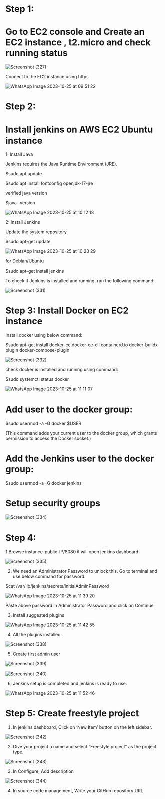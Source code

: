 # Step 1:

# Go to EC2 console and Create an EC2 instance , t2.micro and check running status


![Screenshot (327)](https://github.com/manikantaraju427/github-webhook/assets/125948783/11777d05-4d29-4dd5-9584-a24942254bcb)


Connect to the EC2 instance using https


![WhatsApp Image 2023-10-25 at 09 51 22](https://github.com/manikantaraju427/github-webhook/assets/125948783/d62d4886-9165-405d-8f6b-07f9a3382290)


# Step 2:

# Install jenkins on AWS EC2 Ubuntu instance

1: Install Java

Jenkins requires the Java Runtime Environment (JRE).


$sudo apt update

$sudo apt install fontconfig openjdk-17-jre

verified java version

$java -version


![WhatsApp Image 2023-10-25 at 10 12 18](https://github.com/manikantaraju427/github-webhook/assets/125948783/940c5a28-b285-4db1-9914-6cb5757e05a6)


2: Install Jenkins

Update the system repository

$sudo apt-get update


![WhatsApp Image 2023-10-25 at 10 23 29](https://github.com/manikantaraju427/github-webhook/assets/125948783/c0c2792b-9b1a-4da3-afa3-58e217ac6147)


for Debian/Ubuntu

$sudo apt-get install jenkins

To check if Jenkins is installed and running, run the following command:


![Screenshot (331)](https://github.com/manikantaraju427/github-webhook/assets/125948783/2630eee4-95ed-4f9d-bcf1-e41d563c97ac)


# Step 3: Install Docker on EC2 instance

Install docker using below command:

$sudo apt-get install docker-ce docker-ce-cli containerd.io docker-buildx-plugin docker-compose-plugin


![Screenshot (332)](https://github.com/manikantaraju427/github-webhook/assets/125948783/320337d0-4fc0-4fa5-8959-cc1ec7b76a6e)


check docker is installed and running using command:

$sudo systemctl status docker


![WhatsApp Image 2023-10-25 at 11 11 07](https://github.com/manikantaraju427/github-webhook/assets/125948783/e7d8ab5f-238d-4e2d-adbf-a5935109cf05)


# Add user to the docker group:

$sudo usermod -a -G docker $USER

(This command adds your current user to the docker group, which grants permission to access the Docker socket.)

# Add the Jenkins user to the docker group:

$sudo usermod -a -G docker jenkins

# Setup security groups


![Screenshot (334)](https://github.com/manikantaraju427/github-webhook/assets/125948783/4b57d12b-b14b-4960-ab42-9ba1980d197e)


# Step 4:

1.Browse instance-public-IP/8080 it will open jenkins dashboard.


![Screenshot (335)](https://github.com/manikantaraju427/github-webhook/assets/125948783/6d93f495-a391-4c65-94db-bfd23470114c)



2. We need an Administrator Password to unlock this. Go to terminal and use below command for password.


$cat /var/lib/jenkins/secrets/initialAdminPassword


![WhatsApp Image 2023-10-25 at 11 39 20](https://github.com/manikantaraju427/github-webhook/assets/125948783/f58fd91e-57c9-44ab-a49f-e5fc600e81be)

Paste above password in Administrator Password and click on Continue


3. Install suggested plugins


![WhatsApp Image 2023-10-25 at 11 42 55](https://github.com/manikantaraju427/github-webhook/assets/125948783/616df698-5389-44c9-8c26-be923d88ab41)


4. All the plugins installed.


![Screenshot (338)](https://github.com/manikantaraju427/github-webhook/assets/125948783/c03e3e7c-f4a7-428a-a4ac-a01986c99dad)


5. Create first admin user


![Screenshot (339)](https://github.com/manikantaraju427/github-webhook/assets/125948783/3a3368ea-04ac-4922-b0d1-5484106be006)


![Screenshot (340)](https://github.com/manikantaraju427/github-webhook/assets/125948783/987e9be0-2830-40bf-a226-35220bcf1d6f)


6. Jenkins setup is completed and jenkins is ready to use.


![WhatsApp Image 2023-10-25 at 11 52 46](https://github.com/manikantaraju427/github-webhook/assets/125948783/b81d056d-da7a-4083-b24f-aee301f4bd5f)


# Step 5: Create freestyle project


1) In jenkins dashboard, Click on ‘New Item’ button on the left sidebar.


![Screenshot (342)](https://github.com/manikantaraju427/github-webhook/assets/125948783/6d1e3117-dcf2-4708-a74f-7de844460d49)


2. Give your project a name and select “Freestyle project” as the project type.


![Screenshot (343)](https://github.com/manikantaraju427/github-webhook/assets/125948783/3828a4bb-a694-4d82-8115-e7a259fbc744)


3. In Configure, Add description


![Screenshot (344)](https://github.com/manikantaraju427/github-webhook/assets/125948783/721c15af-ac05-48f4-b42b-500da8f02f0f)


4. In source code management, Write your GitHub repository URL



















